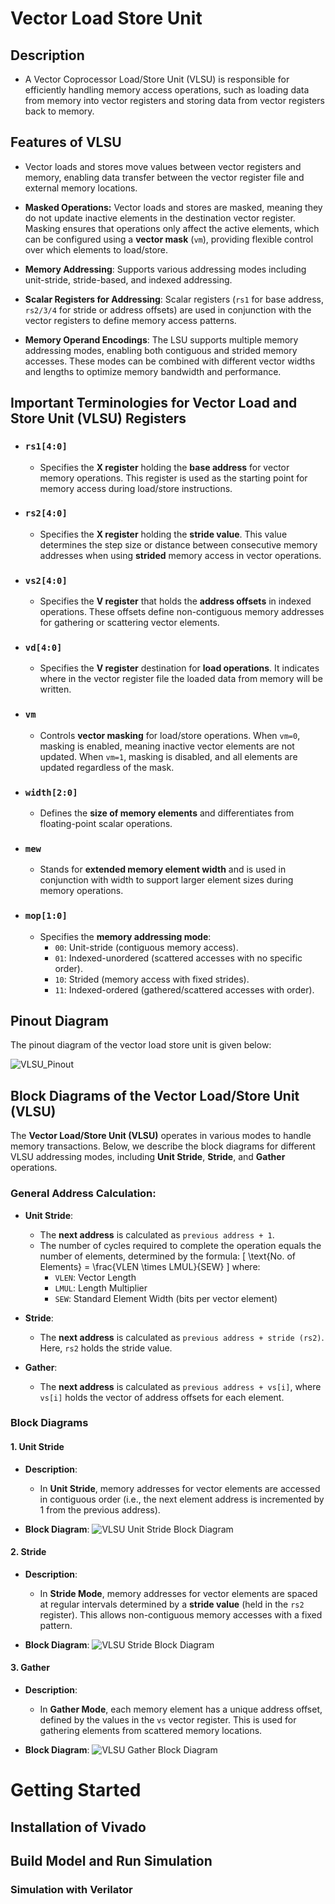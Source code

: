 # Vector Load Store Unit

## Description

- A Vector Coprocessor Load/Store Unit (VLSU) is responsible for efficiently handling memory access operations, such as loading data from memory into vector registers and storing data from vector registers back to memory. 
## Features of VLSU

- Vector loads and stores move values between vector registers and memory, enabling data transfer between the vector register file and external memory locations.
  
- **Masked Operations:** Vector loads and stores are masked, meaning they do not update inactive elements in the destination vector register. Masking ensures that operations only affect the active elements, which can be configured using a **vector mask** (`vm`), providing flexible control over which elements to load/store.

- **Memory Addressing**: Supports various addressing modes including unit-stride, stride-based, and indexed addressing. 

- **Scalar Registers for Addressing**: Scalar registers (`rs1` for base address, `rs2/3/4` for stride or address offsets) are used in conjunction with the vector registers to define memory access patterns.
  
- **Memory Operand Encodings**: The LSU supports multiple memory addressing modes, enabling both contiguous and strided memory accesses. These modes can be combined with different vector widths and lengths to optimize memory bandwidth and performance.

## Important Terminologies for Vector Load and Store Unit (VLSU) Registers

- ### `rs1[4:0]`
    - Specifies the **X register** holding the **base address** for vector memory operations. This register is used as the starting point for memory access during load/store instructions.

- ### `rs2[4:0]`
    - Specifies the **X register** holding the **stride value**. This value determines the step size or distance between consecutive memory addresses when using **strided** memory access in vector operations.

- ### `vs2[4:0]`
    - Specifies the **V register** that holds the **address offsets** in indexed operations. These offsets define non-contiguous memory addresses for gathering or scattering vector elements.

- ### `vd[4:0]`
    - Specifies the **V register** destination for **load operations**. It indicates where in the vector register file the loaded data from memory will be written.

- ### `vm`
    - Controls **vector masking** for load/store operations. When `vm=0`, masking is enabled, meaning inactive vector elements are not updated. When `vm=1`, masking is disabled, and all elements are updated regardless of the mask.

- ### `width[2:0]`
    - Defines the **size of memory elements** and differentiates from floating-point scalar operations. 
- ### `mew`
    - Stands for **extended memory element width** and is used in conjunction with width to support larger element sizes during memory operations.

- ### `mop[1:0]`
    - Specifies the **memory addressing mode**:
        - `00`: Unit-stride (contiguous memory access).
        - `01`: Indexed-unordered (scattered accesses with no specific order).
        - `10`: Strided (memory access with fixed strides).
        - `11`: Indexed-ordered (gathered/scattered accesses with order).


## Pinout Diagram 
The pinout diagram of the vector load store unit is given below:

![VLSU_Pinout](/docs/vector_processor_docs/vlsu_pinout_diagram.png)

## Block Diagrams of the Vector Load/Store Unit (VLSU)

The **Vector Load/Store Unit (VLSU)** operates in various modes to handle memory transactions. Below, we describe the block diagrams for different VLSU addressing modes, including **Unit Stride**, **Stride**, and **Gather** operations.

### General Address Calculation:
- **Unit Stride**: 
  - The **next address** is calculated as `previous address + 1`.
  - The number of cycles required to complete the operation equals the number of elements, determined by the formula:
    \[
    \text{No. of Elements} = \frac{VLEN \times LMUL}{SEW}
    \]
    where:
    - `VLEN`: Vector Length
    - `LMUL`: Length Multiplier
    - `SEW`: Standard Element Width (bits per vector element)

- **Stride**: 
  - The **next address** is calculated as `previous address + stride (rs2)`. Here, `rs2` holds the stride value.

- **Gather**: 
  - The **next address** is calculated as `previous address + vs[i]`, where `vs[i]` holds the vector of address offsets for each element.

### Block Diagrams

#### 1. **Unit Stride**
- **Description**: 
  - In **Unit Stride**, memory addresses for vector elements are accessed in contiguous order (i.e., the next element address is incremented by 1 from the previous address).
  
- **Block Diagram**:
  ![VLSU Unit Stride Block Diagram](/docs/vector_processor_docs/unitstride_datapath.png)

#### 2. **Stride**
- **Description**: 
  - In **Stride Mode**, memory addresses for vector elements are spaced at regular intervals determined by a **stride value** (held in the `rs2` register). This allows non-contiguous memory accesses with a fixed pattern.
  
- **Block Diagram**:
  ![VLSU Stride Block Diagram](/docs/vector_processor_docs/stride_datapath.png)

#### 3. **Gather**
- **Description**: 
  - In **Gather Mode**, each memory element has a unique address offset, defined by the values in the `vs` vector register. This is used for gathering elements from scattered memory locations.
  
- **Block Diagram**:
  ![VLSU Gather Block Diagram](/docs/vector_processor_docs/gather_datapath.png)


# Getting Started



## Installation of Vivado  

## Build Model and Run Simulation

### Simulation with Verilator
